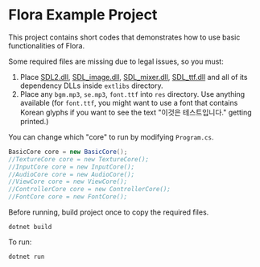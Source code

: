 # Flora Example Project

This project contains short codes that demonstrates how to use basic functionalities of Flora.

Some required files are missing due to legal issues, so you must:
1) Place [SDL2.dll](https://www.libsdl.org/download-2.0.php), [SDL_image.dll](https://www.libsdl.org/projects/SDL_image/), [SDL_mixer.dll](https://www.libsdl.org/projects/SDL_mixer/), [SDL_ttf.dll](https://www.libsdl.org/projects/SDL_ttf/) and all of its dependency DLLs inside ```extlibs``` directory.
2) Place any ```bgm.mp3```, ```se.mp3```, ```font.ttf``` into ```res``` directory. Use anything available (for ```font.ttf```, you might want to use a font that contains Korean glyphs if you want to see the text "이것은 테스트입니다." getting printed.)

You can change which "core" to run by modifying ```Program.cs```.

```csharp
BasicCore core = new BasicCore();
//TextureCore core = new TextureCore();
//InputCore core = new InputCore();
//AudioCore core = new AudioCore();
//ViewCore core = new ViewCore();
//ControllerCore core = new ControllerCore();
//FontCore core = new FontCore();
```

Before running, build project once to copy the required files.

```
dotnet build
```

To run:

```
dotnet run
```